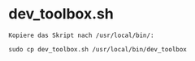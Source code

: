 # dev_toolbox.sh

    Kopiere das Skript nach /usr/local/bin/:

    sudo cp dev_toolbox.sh /usr/local/bin/dev_toolbox
